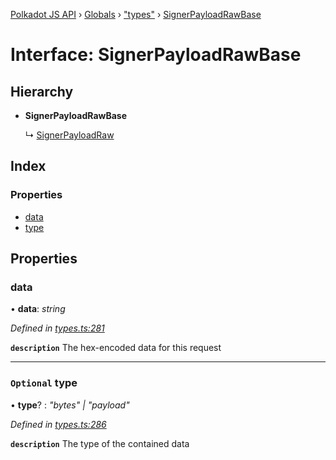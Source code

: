 [Polkadot JS API](../README.md) › [Globals](../globals.md) › ["types"](../modules/_types_.md) › [SignerPayloadRawBase](_types_.signerpayloadrawbase.md)

# Interface: SignerPayloadRawBase

## Hierarchy

* **SignerPayloadRawBase**

  ↳ [SignerPayloadRaw](_types_.signerpayloadraw.md)

## Index

### Properties

* [data](_types_.signerpayloadrawbase.md#data)
* [type](_types_.signerpayloadrawbase.md#optional-type)

## Properties

###  data

• **data**: *string*

*Defined in [types.ts:281](https://github.com/polkadot-js/api/blob/c10f0e47b2/packages/types/src/types.ts#L281)*

**`description`** The hex-encoded data for this request

___

### `Optional` type

• **type**? : *"bytes" | "payload"*

*Defined in [types.ts:286](https://github.com/polkadot-js/api/blob/c10f0e47b2/packages/types/src/types.ts#L286)*

**`description`** The type of the contained data
